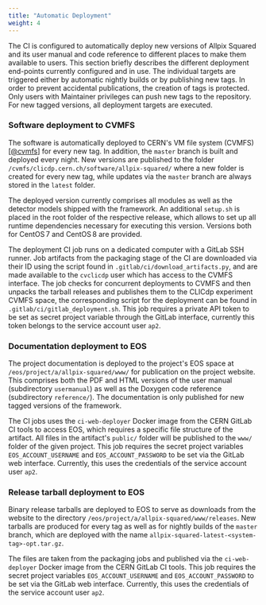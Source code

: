```yaml
---
title: "Automatic Deployment"
weight: 4
---
```


The CI is configured to automatically deploy new versions of Allpix Squared and its user manual and code reference to
different places to make them available to users. This section briefly describes the different deployment end-points
currently configured and in use. The individual targets are triggered either by automatic nightly builds or by publishing new
tags. In order to prevent accidental publications, the creation of tags is protected. Only users with Maintainer privileges
can push new tags to the repository. For new tagged versions, all deployment targets are executed.

### Software deployment to CVMFS

The software is automatically deployed to CERN's VM file system (CVMFS) \[[@cvmfs]\] for every new tag. In addition, the
`master` branch is built and deployed every night. New versions are published to the folder
`/cvmfs/clicdp.cern.ch/software/allpix-squared/` where a new folder is created for every new tag, while updates via the
`master` branch are always stored in the `latest` folder.

The deployed version currently comprises all modules as well as the detector models shipped with the framework. An additional
`setup.sh` is placed in the root folder of the respective release, which allows to set up all runtime dependencies necessary
for executing this version. Versions both for CentOS 7 and CentOS 8 are provided.

The deployment CI job runs on a dedicated computer with a GitLab SSH runner. Job artifacts from the packaging stage of the CI
are downloaded via their ID using the script found in `.gitlab/ci/download_artifacts.py`, and are made available to the
`cvclicdp` user which has access to the CVMFS interface. The job checks for concurrent deployments to CVMFS and then unpacks
the tarball releases and publishes them to the CLICdp experiment CVMFS space, the corresponding script for the deployment can
be found in `.gitlab/ci/gitlab_deployment.sh`. This job requires a private API token to be set as secret project variable
through the GitLab interface, currently this token belongs to the service account user `ap2`.

### Documentation deployment to EOS

The project documentation is deployed to the project's EOS space at `/eos/project/a/allpix-squared/www/` for publication on
the project website. This comprises both the PDF and HTML versions of the user manual (subdirectory `usermanual`) as well as
the Doxygen code reference (subdirectory `reference/`). The documentation is only published for new tagged versions of the
framework.

The CI jobs uses the `ci-web-deployer` Docker image from the CERN GitLab CI tools to access EOS, which requires a specific
file structure of the artifact. All files in the artifact's `public/` folder will be published to the `www/` folder of the
given project. This job requires the secret project variables `EOS_ACCOUNT_USERNAME` and `EOS_ACCOUNT_PASSWORD` to be set via
the GitLab web interface. Currently, this uses the credentials of the service account user `ap2`.

### Release tarball deployment to EOS

Binary release tarballs are deployed to EOS to serve as downloads from the website to the directory
`/eos/project/a/allpix-squared/www/releases`. New tarballs are produced for every tag as well as for nightly builds of the
`master` branch, which are deployed with the name `allpix-squared-latest-<system-tag>-opt.tar.gz`.

The files are taken from the packaging jobs and published via the `ci-web-deployer` Docker image from the CERN GitLab CI
tools. This job requires the secret project variables `EOS_ACCOUNT_USERNAME` and `EOS_ACCOUNT_PASSWORD` to be set via the
GitLab web interface. Currently, this uses the credentials of the service account user `ap2`.


[@cvmfs]: https://pos.sissa.it/070/052/
